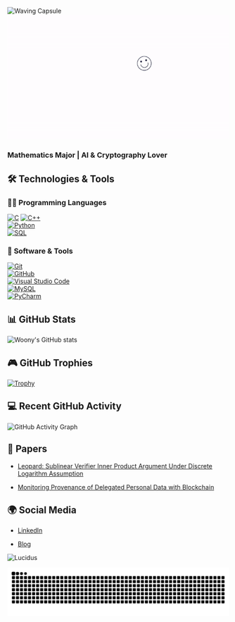 ![Waving Capsule](https://capsule-render.vercel.app/api?type=waving&color=8A2BE2&height=150&section=header)
<img src="https://github.com/Leegwangwoon/Leegwangwoon/blob/main/image/welcome3.gif" width="850">


### Mathematics Major | AI & Cryptography Lover

## 🛠️ Technologies & Tools

### 🧑‍💻 **Programming Languages**  
[![C](https://img.shields.io/badge/C-00599C?style=flat&logo=c&logoColor=white)](https://en.wikipedia.org/wiki/C_(programming_language))  
[![C++](https://img.shields.io/badge/C%2B%2B-00599C?style=flat&logo=c%2B%2B&logoColor=white)](https://en.wikipedia.org/wiki/C%2B%2B)  
[![Python](https://img.shields.io/badge/Python-3776AB?style=flat&logo=python&logoColor=white)](https://www.python.org/)  
[![SQL](https://img.shields.io/badge/SQL-003B57?style=flat&logo=postgresql&logoColor=white)](https://www.mysql.com/)

### 🔧 **Software & Tools**  
[![Git](https://img.shields.io/badge/Git-F05032?style=flat&logo=git&logoColor=white)](https://git-scm.com/)  
[![GitHub](https://img.shields.io/badge/GitHub-181717?style=flat&logo=github&logoColor=white)](https://github.com/Leegwangwoon/forme)  
[![Visual Studio Code](https://img.shields.io/badge/Visual%20Studio%20Code-007ACC?style=flat&logo=visualstudiocode&logoColor=white)](https://code.visualstudio.com/)  
[![MySQL](https://img.shields.io/badge/MySQL-4479A1?style=flat&logo=mysql&logoColor=white)](https://www.mysql.com/)  
[![PyCharm](https://img.shields.io/badge/PyCharm-000000?style=flat&logo=pycharm&logoColor=white)](https://www.jetbrains.com/pycharm/)


## 📊 GitHub Stats
![Woony's GitHub stats](https://github-readme-stats.vercel.app/api?username=Leegwangwoon&count_private=true&show_icons=true&theme=cobalt)

## 🎮 GitHub Trophies
[![Trophy](https://github-profile-trophy.vercel.app/?username=Leegwangwoon&theme=onedark&margin-w=15&margin-h=15)](https://github.com/ryo-ma/github-profile-trophy)


## 💻 Recent GitHub Activity
![GitHub Activity Graph](https://github-readme-activity-graph.vercel.app/graph?username=Leegwangwoon&bg_color=1a1a1a&color=00ff99&line=ff00ff&point=ffffff&area=true&area_color=0066ff)

## 📝 Papers
- [Leopard: Sublinear Verifier Inner Product Argument Under Discrete Logarithm Assumption](https://ieeexplore.ieee.org/abstract/document/10198341)
  
- [Monitoring Provenance of Delegated Personal Data with Blockchain](https://ieeexplore.ieee.org/abstract/document/9881821)  

## 🌍 Social Media
- [LinkedIn](https://www.linkedin.com/in/%EA%B4%91%EC%9A%B4-%EC%9D%B4-072355229/)
  
- [Blog](https://velog.io/@woony)

![Lucidus](https://criminal-vivyanne-lucidus-346ca075.koyeb.app/lucidus/card_v1?theme=blue&name=Woony(Leegwangwoon)&job=M.S.%20in%20Mathematics&company=&address=Seoul%2C%20Republic%20of%20Korea&about=&email=leegwangoon%40naver.com&linkedin=https%3A%2F%2Fwww.linkedin.com%2Fin%2F%25EA%25B4%2591%25EC%259A%25B4-%25EC%259D%25B4-072355229%2F)

<img src="https://github.com/Leegwangwoon/Leegwangwoon/blob/output/github-contribution-grid-snake.svg"/>


